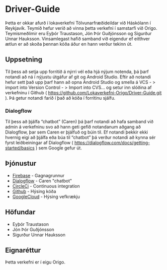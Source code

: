 # Driver-Guide

Þetta er okkar afurð í lokaverkefni Tölvunarfræðideildar við Háskólann í Reykjavík. Teymið hefur verið að vinna þetta verkefni í samstarfi við Origo. Teymismeðlimir eru Eyþór Traustason, Jón Þór Guðjónsson og Sigurður Unnar Hauksson. Vinsamlegast hafið samband við eigendur ef eitthver ætlun er að skoða þennan kóða áður en hann verður tekinn út.

## Uppsetning

Til þess að setja upp forritið á nýrri vél eða hjá nýjum notenda, þá þarf notandi að ná í nýjustu útgáfur af git og Android Studio. Eftir að notandi hefur sett það upp þarf hann að opna Android Studio og smella á VCS - > import into Version Control - > Import into CVS… og setur inn slóðina af verkefninu í Github ( https://github.com/Lokaverkefni-Origo/Driver-Guide.git ). Þá getur notandi farið í það að kóða í forritinu sjálfu.

### Dialogflow

Til þess að þjálfa “chatbot” (Caren) þá þarf notandi að hafa samband við admin á verkefninu svo að hann geti gefið notandanum aðgang að Dialogflow, þar sem Caren er þjálfuð og búin til. Ef notandi þekkir ekki hvernig eigi að þjálfa eða búa til “chatbot” þá verður notandi að kynna sér fyrst leiðbeiningar af Dialogflow ( https://dialogflow.com/docs/getting-started/basics ) sem Google gefur út.


## Þjónustur

* [Firebase](https://firebase.google.com/) - Gagnagrunnur
* [Dialogflow](https://dialogflow.com/) - Caren "chatbot"
* [CircleCi](https://circleci.com/) - Continuous integration
* [Github](https://github.com/) - Hýsing kóða
* [GoogleCloud](https://cloud.google.com/) - Hýsing vefkrækju

## Höfundar

* Eyþór Traustason
* Jón Þór Guðjónsson
* Sigurður Unnar Hauksson

## Eignaréttur

Þetta verkefni er í eigu Origo.

